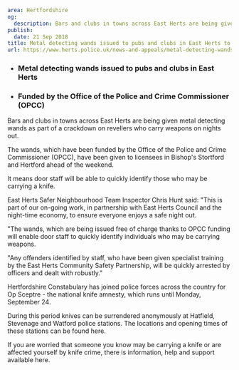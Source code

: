 ```yaml
area: Hertfordshire
og:
  description: Bars and clubs in towns across East Herts are being given metal detecting wands as part of a crackdown on revellers who carry weapons on nights out.
publish:
  date: 21 Sep 2018
title: Metal detecting wands issued to pubs and clubs in East Herts to help in the fight against knife crime
url: https://www.herts.police.uk/news-and-appeals/metal-detecting-wands-issued-to-pubs-and-clubs-in-eastherts-to-help-in-the-fight-against-knife-crime-1809A
```

* ### Metal detecting wands issued to pubs and clubs in East Herts

 * ### Funded by the Office of the Police and Crime Commissioner (OPCC)

Bars and clubs in towns across East Herts are being given metal detecting wands as part of a crackdown on revellers who carry weapons on nights out.

The wands, which have been funded by the Office of the Police and Crime Commissioner (OPCC), have been given to licensees in Bishop's Stortford and Hertford ahead of the weekend.

It means door staff will be able to quickly identify those who may be carrying a knife.

East Herts Safer Neighbourhood Team Inspector Chris Hunt said: "This is part of our on-going work, in partnership with East Herts Council and the night-time economy, to ensure everyone enjoys a safe night out.

"The wands, which are being issued free of charge thanks to OPCC funding will enable door staff to quickly identify individuals who may be carrying weapons.

"Any offenders identified by staff, who have been given specialist training by the East Herts Community Safety Partnership, will be quickly arrested by officers and dealt with robustly."

Hertfordshire Constabulary has joined police forces across the country for Op Sceptre - the national knife amnesty, which runs until Monday, September 24.

During this period knives can be surrendered anonymously at Hatfield, Stevenage and Watford police stations. The locations and opening times of these stations can be found here.

If you are worried that someone you know may be carrying a knife or are affected yourself by knife crime, there is information, help and support available here.
